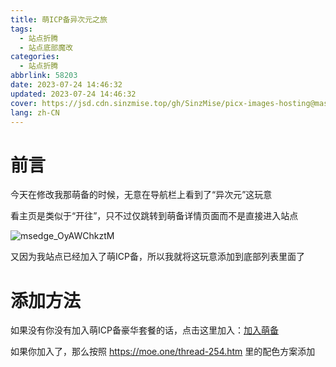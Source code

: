 ```yaml
---
title: 萌ICP备异次元之旅
tags:
  - 站点折腾
  - 站点底部魔改
categories:
  - 站点折腾
abbrlink: 58203
date: 2023-07-24 14:46:32
updated: 2023-07-24 14:46:32
cover: https://jsd.cdn.sinzmise.top/gh/SinzMise/picx-images-hosting@master/20240118/msedge_3aLdvwLt31.2bmcuelg2vms.webp
lang: zh-CN
---
```

# 前言
今天在修改我那萌备的时候，无意在导航栏上看到了“异次元”这玩意

看主页是类似于“开往”，只不过仅跳转到萌备详情页面而不是直接进入站点

![msedge_OyAWChkztM](https://jsd.cdn.sinzmise.top/gh/SinzMise/picx-images-hosting@master/20230724/msedge_OyAWChkztM.5m8n4321oak0.webp)

又因为我站点已经加入了萌ICP备，所以我就将这玩意添加到底部列表里面了

# 添加方法
如果没有你没有加入萌ICP备豪华套餐的话，点击这里加入：[加入萌备](https://icp.gov.moe/join.php)

如果你加入了，那么按照 https://moe.one/thread-254.htm 里的配色方案添加